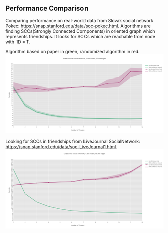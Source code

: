 ## Performance Comparison
Comparing performance on real-world data from Slovak social network Pokec: https://snap.stanford.edu/data/soc-pokec.html.
Algorithms are finding SCCs(Strongly Connected Components) in oriented graph which represents friendships.
It looks for SCCs which are reachable from node with 'ID = 1'.

Algorithm based on paper in green, randomized algorithm in red.
![image1](pictures/pokec.png)

Looking for SCCs in friendships from LiveJournal SocialNetwork: https://snap.stanford.edu/data/soc-LiveJournal1.html.
![image2](pictures/live_journal.png)
